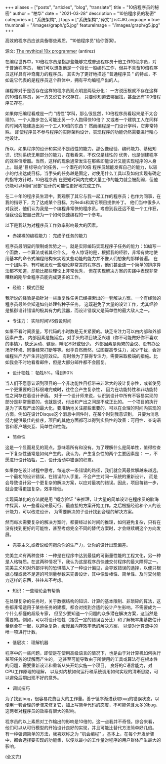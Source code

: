 +++
aliases = ["posts", "articles", "blog", "translate"]
title = "10倍程序员的秘密"
author = "柏华"
date = "2021-03-28"
description = "10倍程序员的秘密"
categories = [
"系统架构",
]
tags = ["系统架构","译文"]
isCJKLanguage = true
thumbnail = "/images/graph/g5.jpg"
featureImage = "/images/graph/g5.jpg"
+++


高效的程序员应该具备哪些素质，"10倍程序员"给你答案!。

<!--more-->

源文: [The mythical 10x programmer](http://antirez.com/news/112) (antirez)

在编程世界中，10倍程序员是指那些能够完成普通程序员十倍工作的程序员，对于普通程序员， 我们可以想象他是一个擅长一般编码工作，但并不具备10倍程序员这样具有神奇魔力的程序员。 其实为了更好地描述 "普通程序员 "
的特点，不如说它代表的是程序员这个群体中，拥有平均编程产出的人。

编程界对于是否存在这样的程序员观点明显两级分化： 一方说压根就不存在这样的10倍程序员，另一方又说它不仅存在， 只要你知道去哪里找，甚至还有100倍程序员存在。

如果你把编程看成是一门 "线性"学科，那么很显然，10倍程序员看起来是不太合理的。一个人跑步怎么可能比另一个人跑得快10倍？ 又或者一个建筑工人在同样的时间内能建造出另一个工人10倍的东西？ 然而编程是一门设计学科，它非常特殊。
即使程序员不参与程序的实际架构设计，实现程序的功能仍然需要进行精心地设计。

所以，如果程序的设计和实现不是线性的能力，那么像经验、编码能力、基础知识、识别系统无用部分的能力，在我看来，不仅仅是线性的
优势，也是创建程序的效率倍增器。当然，这样的现象通常发生在那些即能设计又能实现程序的人身上。越是“目标导向”的任务，一个潜在的10倍
程序员越能发挥自己的能力，以较小的付出达成目标。当手头的任务越是固定，对使用什么工具以及如何实现有确定的指导方针时，10倍程序员 在更短时间内完成大量工作的能力就会被削弱，但他仍能可以利用“局部”设计的可能性更好地完成工作。

在二十年的程序员生涯中，我观察了其它与我一起工作的程序员；也作为同事，在我的指导下，为了达成某个目标，为Redis和其它项目提供补丁。
他们当中很多人对我说，他们认为我是一个编程非常快的程序员。考虑到我还远不是一个工作狂，但我也会把自己做为一个如何快速编程的一个参考。

以下是我认为对程序员工作效率影响最大的因素。

* 赤裸裸的编程能力： 完成子任务的能力

程序员最明显的限制或优势之一，就是实际编码实现程序子任务的能力：如编写一个函数，一个算法或者其它什么。 令人惊讶的是，根据我的经验，非常有效地使用基本的命令式编程结构来实现某些功能的能力并不像人们想象的那样普遍。
在一个团队中，有时我发现一些理论非常差的程序员，他们甚至连一个简单的排序算法都不知道，却能比那些理论上非常优秀， 但在实现解决方案的实践中表现非常糟糕的刚毕业程序员能完成更多的工作。

* 经验： 模式匹配

我所说的经验是指针对一些重复性任务已经探索出的一套解决方案。一个有经验的程序员最终会知道如何处理各种子任务。 这既避免了大量的设计工作，尤其经验是抵御设计错误的极其有力的武器，而设计错误又是简单性的最大敌人之一。

* 专注力： 实际时间VS假设时间

如果不看时间质量，写代码的小时数是无关紧要的。缺乏专注力可以由内部和外部因素产生。 内部因素是拖延症，对手头的项目缺乏兴趣（你不可能做好你不喜欢的事情），缺乏运动、健康，睡眠不好或很少。
外部因素是频繁的会议、没有办公场所环境、同事经常打断等等。似乎自然而然，试图提高专注力，减少干扰，会对编程生产力产生非边际效应。 有时候为了获得专注力，需要采取极端的措施。比如我会不时地看看邮件，但是大部分邮件都不会回复。

* 设计牺牲： 牺牲5%，得到90%

当人们不愿意认识到项目的一个非功能性目标带来非常大的设计复杂性，或者使另一个更重要的目标很难完成时，往往会产生复杂性， 因为在功能特性和非功能特性之间存在着设计矛盾。
对于一个设计师来说，认识到设计中所有不容易实现的部分是非常重要的，也就是说，付出和产出之间是不成正比的。
一个项目的执行是为了实现产出的最大化，要准确地关注那些重要的、可以在合理的时间内实现的方面。例如在设计Disque这个消息中间件时，在某个时刻我意识到，
只要为消息努力提供最佳的排序，项目的其他方面都可以得到实质性的改善：可用性、查询语言和客户端交互、简单性和性能。

* 简单性

这是一个显而易见的观点，意味着所有和没有。为了理解什么是简单性，值得检查一下复杂性通常是如何产生的。我认为，产生复杂性的两个主要因素是： 一，不愿进行设计牺牲，二，设计活动中错误的积累。

如果你在设计过程中思考，每追求一条错误的路径，我们就会离最优解越来越远。一个最初的设计错误，在错误的人手里，不会产生对同一系统的重新设计，
而是会导致设计另一个更复杂的解决方案，以应对最初的错误。因此，项目每错一步，就会变得更加复杂，效率降低。

实现简单化的方法就是用 "概念验证 "来推理，让大量的简单设计在程序员的脑海中探索，从一些看起来最可行、最直接的方案开始工作。之后根据经验和个人的设计能力，可以改进设计， 为需要解决的子设计找到合理的解决方案。

然而每次需要复杂的解决方案时，都要经过长时间的推理，如何避免复杂，只有在没有找到更好的可能性，甚至考虑完全不同的替代方案时，才会继续朝这个方向发展。

* 完美主义,或者说如何扼杀你的生产力，让你的设计出现偏差。

完美主义有两种变体：一种是在程序中达到最佳的可衡量性能的工程文化，另一种是人格特质。在这两种情况下，我认为这是程序员快速交付程序的最大障碍之一。
完美主义和对外部评判的恐惧插入了一种设计偏见，会导致错误的选择，以便只根据心理或微不足道的可测量参数来完善设计，其中像鲁棒性、简单性、及时交付能力这样的东西，往往从不考虑。

* 知识：一些理论会有帮助

在处理复杂的任务时，关于数据结构的知识、计算的基本限制、非琐碎的算法，这些都非常适用于某些任务的建模，都会对找到合适的设计产生影响。不需要成为一个什么都懂的超级专家，
但至少要知道一个问题的众多潜在解决方案，这当然是需要的。例如，可以将设计牺牲（接受一定的错误百分比）和了解概率集基数估计量组合在一起，以避免复杂，缓慢且内存效率低的解决方案， 以便对计算流中的唯一项进行计数。

* 低层次： 理解机器

程序中的一些问题，即使是在使用高级语言的情况下，也是由于对计算机如何执行某项任务的误解而产生的。 这甚至可能导致由于所使用的工具或算法存在根本性的问题，需要重新设计和重新从头开始实施一个项目。 良好的C语言能力，对CPU工作原理的理解，
以及对内核如何运行和系统调用如何实现的清晰思路，可以避免后期出现不好的意外。

* 调试技巧

为了找到bug，很容易花费巨大的工作量。善于循序渐进获取bug的错误状态，以便用一套合理的步骤来修复它，加上写简单代码的态度，不可能包含太多的bug， 
这两者对程序员的效率有很大的影响。

程序员的以上素质对工作输出的影响是10倍的，这一点我并不奇怪。综合来看，他们可以从可行模型的开始设计良好的实现，并且可能比替代方法简单好几倍。 有一种强调简单的方法，我喜欢称之为 "机会编程"
。基本上，在每个开发步骤中，都会选择要实现的功能集，以便以最小的工作量对程序的用户群体产生最大的影响。

(全文完)









